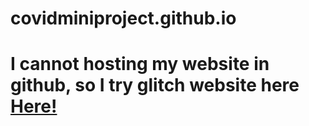 # covidminiproject.github.io

# I cannot hosting my website in github, so I try glitch website here <a href="https://darkened-ballistic-sponge.glitch.me/main.html">Here!</a>
